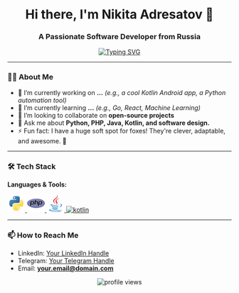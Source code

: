 <h1 align="center">Hi there, I'm Nikita Adresatov 👋</h1>
<h3 align="center">A Passionate Software Developer from Russia</h3>

<p align="center">
  <a href="https://git.io/typing-svg"><img src="https://readme-typing-svg.demolab.com?font=Fira+Code&pause=1000&color=FF7A00&center=true&vCenter=true&width=435&lines=Python+Enthusiast;PHP+Developer;Java+%26+Kotlin+Coder;Open-Source+Lover;Fox+Admirer+🦊" alt="Typing SVG" /></a>
</p>

---

### 🧑‍💻 About Me

- 🔭 I’m currently working on **...** *(e.g., a cool Kotlin Android app, a Python automation tool)*
- 🌱 I’m currently learning **...** *(e.g., Go, React, Machine Learning)*
- 👯 I’m looking to collaborate on **open-source projects**
- 💬 Ask me about **Python, PHP, Java, Kotlin, and software design.**
- ⚡ Fun fact: I have a huge soft spot for foxes! They're clever, adaptable, and awesome. 🦊

---

### 🛠️ Tech Stack

**Languages & Tools:**

<p align="left">
  
  <!-- Python -->
  <a href="https://www.python.org" target="_blank" rel="noreferrer">
    <img src="https://raw.githubusercontent.com/devicons/devicon/master/icons/python/python-original.svg" alt="python" width="40" height="40"/>
  </a>
  
  <!-- PHP -->
  <a href="https://www.php.net" target="_blank" rel="noreferrer">
    <img src="https://raw.githubusercontent.com/devicons/devicon/master/icons/php/php-original.svg" alt="php" width="40" height="40"/>
  </a>
  
  <!-- Java -->
  <a href="https://www.java.com" target="_blank" rel="noreferrer">
    <img src="https://raw.githubusercontent.com/devicons/devicon/master/icons/java/java-original.svg" alt="java" width="40" height="40"/>
  </a>
  
  <!-- Kotlin -->
  <a href="https://kotlinlang.org" target="_blank" rel="noreferrer">
    <img src="https://www.vectorlogo.zone/logos/kotlinlang/kotlinlang-icon.svg" alt="kotlin" width="40" height="40"/>
  </a>
  
  <!-- Add more icons for frameworks/databases you use, e.g.: -->
  <!--
  <a href="https://www.docker.com/" target="_blank" rel="noreferrer">
    <img src="https://raw.githubusercontent.com/devicons/devicon/master/icons/docker/docker-original-wordmark.svg" alt="docker" width="40" height="40"/>
  </a>
  <a href="https://www.mysql.com/" target="_blank" rel="noreferrer">
    <img src="https://raw.githubusercontent.com/devicons/devicon/master/icons/mysql/mysql-original-wordmark.svg" alt="mysql" width="40" height="40"/>
  </a>
  <a href="https://git-scm.com/" target="_blank" rel="noreferrer">
    <img src="https://www.vectorlogo.zone/logos/git-scm/git-scm-icon.svg" alt="git" width="40" height="40"/>
  </a>
  -->
  
</p>

---


### 📫 How to Reach Me

- LinkedIn: [Your LinkedIn Handle](https://linkedin.com/in/your-profile)
- Telegram: [Your Telegram Handle](https://t.me/your_handle)
- Email: **your.email@domain.com**

<p align="center">
   <img src="https://komarev.com/ghpvc/?username=your-username&label=Profile%20Views&color=0e75b6&style=flat" alt="profile views" />
</p>
